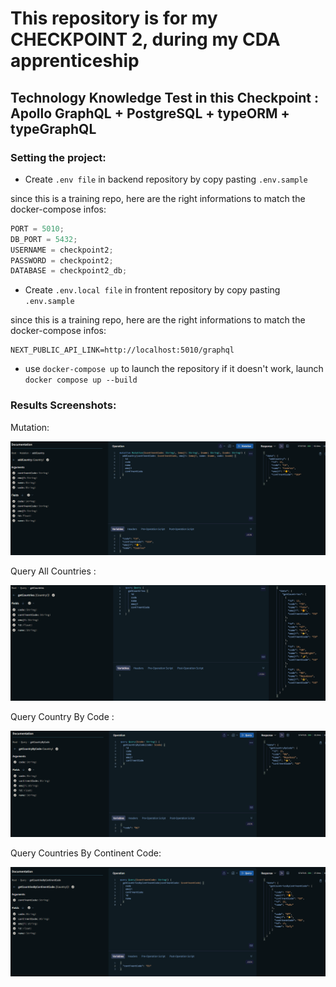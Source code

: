# This repository is for my CHECKPOINT 2, during my CDA apprenticeship

## Technology Knowledge Test in this Checkpoint : Apollo GraphQL + PostgreSQL + typeORM + typeGraphQL

### Setting the project:

- Create `.env file` in backend repository by copy pasting `.env.sample`

since this is a training repo, here are the right informations to match the docker-compose infos:

```js
PORT = 5010;
DB_PORT = 5432;
USERNAME = checkpoint2;
PASSWORD = checkpoint2;
DATABASE = checkpoint2_db;
```

- Create `.env.local file` in frontent repository by copy pasting `.env.sample`

since this is a training repo, here are the right informations to match the docker-compose infos:

```
NEXT_PUBLIC_API_LINK=http://localhost:5010/graphql
```

- use `docker-compose up` to launch the repository if it doesn't work, launch `docker compose up --build`

### Results Screenshots:

Mutation:

![Mutation](./pictures/mutationCountry.png)

Query All Countries :

![QueryAllCountries](./pictures/queryAllCountries.png)

Query Country By Code :

![QueryCountryByCode](./pictures/queryCountryByCode.png)

Query Countries By Continent Code:

![QueryCountriesByContinentCode](./pictures/queryCountriesByContinentCode.png)
